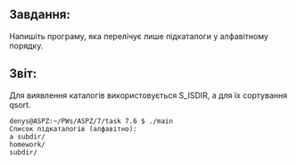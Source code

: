 ## Завдання:
Напишіть програму, яка перелічує лише підкаталоги у алфавітному порядку.

## Звіт:
Для виявлення каталогів використовується S_ISDIR, а для їх сортування qsort.
```
denys@ASPZ:~/PWs/ASPZ/7/task 7.6 $ ./main
Список підкаталогів (алфавітно):
a subdir/
homework/
subdir/
```

